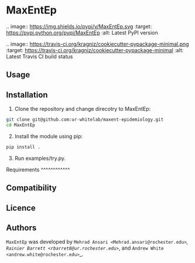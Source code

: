 MaxEntEp
========

.. image:: https://img.shields.io/pypi/v/MaxEntEp.svg
    :target: https://pypi.python.org/pypi/MaxEntEp
    :alt: Latest PyPI version

.. image:: https://travis-ci.org/kragniz/cookiecutter-pypackage-minimal.png
   :target: https://travis-ci.org/kragniz/cookiecutter-pypackage-minimal
   :alt: Latest Travis CI build status



Usage
-----

Installation
------------
1. Clone the repository and change direcotry to MaxEntEp:
```bash
git clone git@github.com:ur-whitelab/maxent-epidemiology.git
cd MaxEntEp
```

2. Install the module using pip:
```bash
pip install .
```
3. Run examples/try.py.

Requirements
^^^^^^^^^^^^

Compatibility
-------------

Licence
-------

Authors
-------

`MaxEntEp` was developed by `Mehrad Ansari <Mehrad.ansari@rochester.edu>`_, `Rainier Barrett <rbarret8@ur.rochester.edu>`_, and `Andrew White <andrew.white@rochester.edu>`_.
